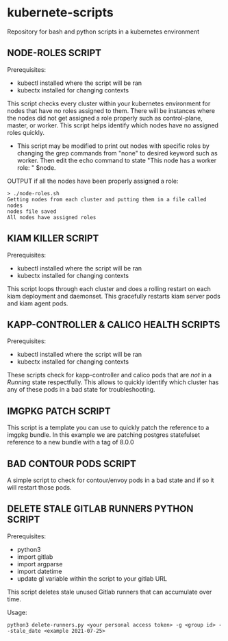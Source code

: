 # kubernete-scripts
Repository for bash and python scripts in a kubernetes environment


## NODE-ROLES SCRIPT

Prerequisites:
  - kubectl installed where the script will be ran
  - kubectx installed for changing contexts

This script checks every cluster within your kubernetes environment for nodes that have no roles assigned to them. There will be instances where the nodes did not get assigned a role properly such as control-plane, master, or worker. This script helps identify which nodes have no assigned roles quickly.

- This script may be modified to print out nodes with specific roles by changing the grep commands from "none" to desired keyword such as worker. Then edit the echo command to state "This node has a worker role: " $node. 

OUTPUT if all the nodes have been properly assigned a role:
```
> ./node-roles.sh
Getting nodes from each cluster and putting them in a file called nodes
nodes file saved
All nodes have assigned roles
```

## KIAM KILLER SCRIPT

Prerequisites:
  - kubectl installed where the script will be ran
  - kubectx installed for changing contexts

This script loops through each cluster and does a rolling restart on each kiam deployment and daemonset. This gracefully restarts kiam server pods and kiam agent pods.

## KAPP-CONTROLLER & CALICO HEALTH SCRIPTS

Prerequisites:
  - kubectl installed where the script will be ran
  - kubectx installed for changing contexts

These scripts check for kapp-controller and calico pods that are *not* in a *Running* state respectfully. This allows to quickly identify which cluster has any of these pods in a bad state for troubleshooting.

## IMGPKG PATCH SCRIPT

This script is a template you can use to quickly patch the reference to a imgpkg bundle. In this example we are patching postgres statefulset reference to a new bundle with a tag of 8.0.0 

## BAD CONTOUR PODS SCRIPT

A simple script to check for contour/envoy pods in a bad state and if so it will restart those pods. 

## DELETE STALE GITLAB RUNNERS PYTHON SCRIPT

Prerequisites:
  - python3
  - import gitlab
  - import argparse
  - import datetime
  - update gl variable within the script to your gitlab URL

This script deletes stale unused Gitlab runners that can accumulate over time. 

Usage:
```
python3 delete-runners.py <your personal access token> -g <group id> --stale_date <example 2021-07-25>
```
